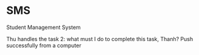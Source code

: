 # SMS
Student Management System

Thu handles the task 2: what must I do to complete this task, Thanh?
Push successfully from a computer